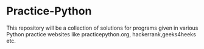 # Practice-Python
This repository will be a collection of solutions for programs given in various Python practice websites like practicepython.org, hackerrank,geeks4heeks etc.
